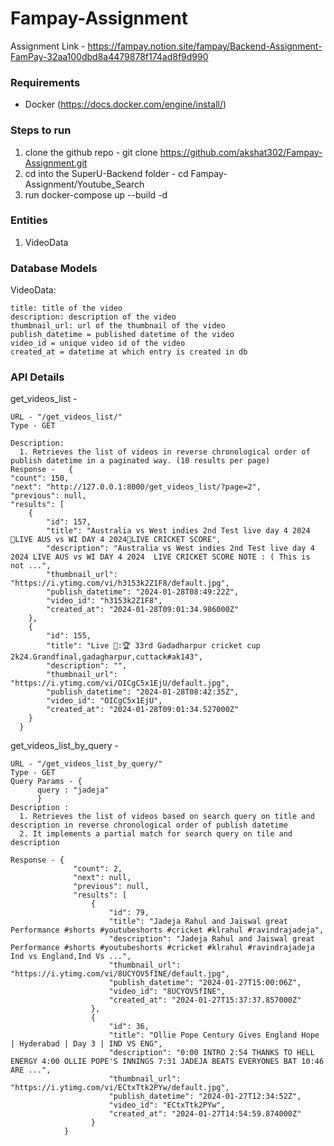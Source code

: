 # Fampay-Assignment

Assignment Link - https://fampay.notion.site/fampay/Backend-Assignment-FamPay-32aa100dbd8a4479878f174ad8f9d990

### Requirements

- Docker (https://docs.docker.com/engine/install/)

### Steps to run

1. clone the github repo - git clone https://github.com/akshat302/Fampay-Assignment.git
2. cd into the SuperU-Backend folder - cd Fampay-Assignment/Youtube_Search
3. run docker-compose up --build -d

### Entities  

1. VideoData

### Database Models 

VideoData:

    title: title of the video
    description: description of the video
    thumbnail_url: url of the thumbnail of the video
    publish_datetime = published datetime of the video
    video_id = unique video id of the video
    created_at = datetime at which entry is created in db

### API Details 

get_videos_list -

    URL - "/get_videos_list/"
    Type - GET
    
    Description: 
      1. Retrieves the list of videos in reverse chronological order of publish datetime in a paginated way. (10 results per page) 
    Response -   {
    "count": 150,
    "next": "http://127.0.0.1:8000/get_videos_list/?page=2",
    "previous": null,
    "results": [
        {
            "id": 157,
            "title": "Australia vs West indies 2nd Test live day 4 2024 🔴LIVE AUS vs WI DAY 4 2024🔴LIVE CRICKET SCORE",
            "description": "Australia vs West indies 2nd Test live day 4 2024 LIVE AUS vs WI DAY 4 2024  LIVE CRICKET SCORE NOTE : ( This is not ...",
            "thumbnail_url": "https://i.ytimg.com/vi/h3153k2Z1F8/default.jpg",
            "publish_datetime": "2024-01-28T08:49:22Z",
            "video_id": "h3153k2Z1F8",
            "created_at": "2024-01-28T09:01:34.986000Z"
        },
        {
            "id": 155,
            "title": "Live 🛑:🏆 33rd Gadadharpur cricket cup 2k24.Grandfinal,gadagharpur,cuttack#ak143",
            "description": "",
            "thumbnail_url": "https://i.ytimg.com/vi/OICgC5x1EjU/default.jpg",
            "publish_datetime": "2024-01-28T08:42:35Z",
            "video_id": "OICgC5x1EjU",
            "created_at": "2024-01-28T09:01:34.527000Z"
        }
      }

get_videos_list_by_query - 
    
    URL - "/get_videos_list_by_query/"
    Type - GET
    Query Params - {
          query : "jadeja"
          }
    Description :
      1. Retrieves the list of videos based on search query on title and description in reverse chronological order of publish datetime  
      2. It implements a partial match for search query on tile and description

    Response - {
                  "count": 2,
                  "next": null,
                  "previous": null,
                  "results": [
                      {
                          "id": 79,
                          "title": "Jadeja Rahul and Jaiswal great Performance #shorts #youtubeshorts #cricket #klrahul #ravindrajadeja",
                          "description": "Jadeja Rahul and Jaiswal great Performance #shorts #youtubeshorts #cricket #klrahul #ravindrajadeja Ind vs England,Ind Vs ...",
                          "thumbnail_url": "https://i.ytimg.com/vi/8UCYOV5fINE/default.jpg",
                          "publish_datetime": "2024-01-27T15:00:06Z",
                          "video_id": "8UCYOV5fINE",
                          "created_at": "2024-01-27T15:37:37.857000Z"
                      },
                      {
                          "id": 36,
                          "title": "Ollie Pope Century Gives England Hope | Hyderabad | Day 3 | IND VS ENG",
                          "description": "0:00 INTRO 2:54 THANKS TO HELL ENERGY 4:00 OLLIE POPE'S INNINGS 7:31 JADEJA BEATS EVERYONES BAT 10:46 ARE ...",
                          "thumbnail_url": "https://i.ytimg.com/vi/ECtxTtk2PYw/default.jpg",
                          "publish_datetime": "2024-01-27T12:34:52Z",
                          "video_id": "ECtxTtk2PYw",
                          "created_at": "2024-01-27T14:54:59.874000Z"
                      }
                }
